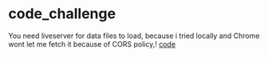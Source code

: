 # code_challenge
You need liveserver for data files to load, because i tried locally and Chrome wont let me fetch it because of CORS policy,!
[code](https://user-images.githubusercontent.com/121228684/225909234-e1070185-1893-4911-aedb-e0d9db20dfa6.png)
